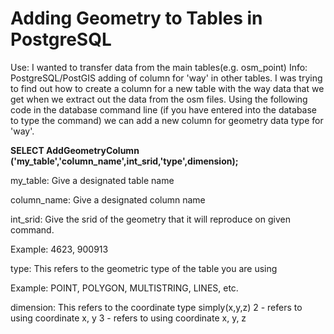# Adding Geometry to Tables in PostgreSQL
Use: I wanted to transfer data from the main tables(e.g. osm_point)
Info: PostgreSQL/PostGIS adding of column for 'way' in other tables. I was trying to find out how to create a column for a new table with the way data that we get when we extract out the data from the osm files. Using the following code in the database command line (if you have entered into the database to type the command) we can add a new column for geometry data type for 'way'.

**SELECT AddGeometryColumn ('my_table','column_name',int_srid,'type',dimension);**

my_table: Give a designated table name

column_name: Give a designated column name

int_srid: Give the srid of the geometry that it will reproduce on given command.

Example: 4623, 900913
          
type: This refers to the geometric type of the table you are using

Example: POINT, POLYGON, MULTISTRING, LINES, etc.
      
dimension: This refers to the coordinate type simply(x,y,z)
2 - refers to using coordinate x, y
3 - refers to using coordinate x, y, z
